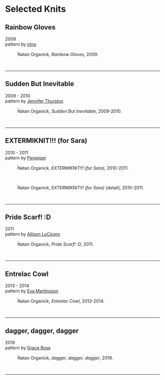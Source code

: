 # Selected Knits
## Rainbow Gloves  
2009  
pattern by [ntno](/)  

<section>
  <figure>
    <img
      src="/img/knitting/rainbow_gloves_2009.jpeg"
      alt=""
      title=""
      style="border: 1px solid #888888;"
    />
    <figcaption>Natan Organick, <i>Rainbow Gloves</i>, 2009.</figcaption>
  </figure>
</section>
<br>

<hr>

## Sudden But Inevitable
2009 - 2010  
pattern by [Jennifer Thurston](https://www.ravelry.com/patterns/library/stegs)  

<section>
  <figure>
    <img
      src="/img/knitting/Sudden_But_Inevitable_2009_2010.jpeg"
      alt=""
      title=""
      style="border: 1px solid #888888;"
    />
    <figcaption>Natan Organick, <i>Sudden But Inevitable</i>, 2009-2010.</figcaption>
  </figure>
</section>
<br>

<hr>

## EXTERMIKNIT!!! (for Sara) 
2010 - 2011  
pattern by [Penwiper](https://www.ravelry.com/patterns/library/extermiknit)  

<section>
  <figure>
    <img
      src="/img/knitting/extermiknit_front_2010_2011.jpeg"
      alt=""
      title=""
      style="border: 1px solid #888888;"
    />
    <figcaption>Natan Organick, <i>EXTERMIKNIT!!! (for Sara)</i>, 2010-2011.</figcaption>
  </figure>
</section>
<br>
<section>
  <figure>
    <img
      src="/img/knitting/extermiknit_detail_2010_2011.jpeg"
      alt=""
      title=""
      style="border: 1px solid #888888;"
    />
    <figcaption>Natan Organick, <i>EXTERMIKNIT!!! (for Sara)</i> (detail), 2010-2011.</figcaption>
  </figure>
</section>
<br>

<hr>

## Pride Scarf! :D
2011  
pattern by [Allison LoCicero](https://www.ravelry.com/patterns/library/entrelac-scarf)  

<section>
  <figure>
    <img
      src="/img/knitting/pride_scarf_2011.jpeg"
      alt=""
      title=""
      style="border: 1px solid #888888;"
    />
    <figcaption>Natan Organick, <i>Pride Scarf! :D</i>, 2011.</figcaption>
  </figure>
</section>
<br>

<hr>

## Entrelac Cowl
2013 - 2014  
pattern by [Eva Martinsson](https://www.ravelry.com/patterns/library/entrelac-shawl-with-tassels)  

<section>
  <figure>
    <img
      src="/img/knitting/entrelac_cowl_2013_2014.jpeg"
      alt=""
      title=""
      style="border: 1px solid #888888;"
    />
    <figcaption>Natan Organick, <i>Entrelac Cowl</i>, 2013-2014.</figcaption>
  </figure>
</section>
<br>

<hr>

## dagger, dagger, dagger
2019  
pattern by [Grace Rose](https://www.ravelry.com/patterns/library/robin-hood-bandana-cowl)  

<section>
  <figure>
    <img
      src="/img/knitting/dagger_dagger_dagger_2019.jpeg"
      alt=""
      title=""
      style="border: 1px solid #888888;"
    />
    <figcaption>Natan Organick, <i>dagger, dagger, dagger</i>, 2019.</figcaption>
  </figure>
</section>
<br>

<hr>